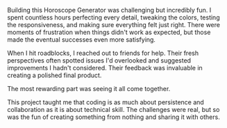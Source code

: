 Building this Horoscope Generator was challenging but incredibly fun. I spent countless hours perfecting every detail, tweaking the colors, testing the responsiveness, and making sure everything felt just right. There were moments of frustration when things didn't work as expected, but those made the eventual successes even more satisfying.

When I hit roadblocks, I reached out to friends for help. Their fresh perspectives often spotted issues I'd overlooked and suggested improvements I hadn't considered. Their feedback was invaluable in creating a polished final product.

The most rewarding part was seeing it all come together.

This project taught me that coding is as much about persistence and collaboration as it is about technical skill. The challenges were real, but so was the fun of creating something from nothing and sharing it with others.
